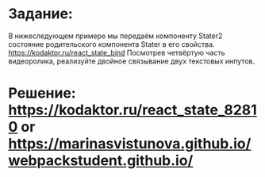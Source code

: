 # Задание:
В нижеследующем примере мы передаём компоненту Stater2 состояние родительского компонента Stater в его свойства.
https://kodaktor.ru/react_state_bind
Посмотрев четвёртую часть видеоролика, реализуйте двойное связывание двух текстовых инпутов.

# Решение: https://kodaktor.ru/react_state_82810 or https://marinasvistunova.github.io/webpackstudent.github.io/ 
